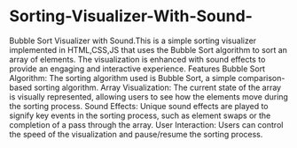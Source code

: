 # Sorting-Visualizer-With-Sound-
Bubble Sort Visualizer with Sound.This is a simple sorting visualizer implemented in HTML,CSS,JS that uses the Bubble Sort algorithm to sort an array of elements. The visualization is enhanced with sound effects to provide an engaging and interactive experience. 
Features
Bubble Sort Algorithm: The sorting algorithm used is Bubble Sort, a simple comparison-based sorting algorithm.
Array Visualization: The current state of the array is visually represented, allowing users to see how the elements move during the sorting process.
Sound Effects: Unique sound effects are played to signify key events in the sorting process, such as element swaps or the completion of a pass through the array.
User Interaction: Users can control the speed of the visualization and pause/resume the sorting process.
